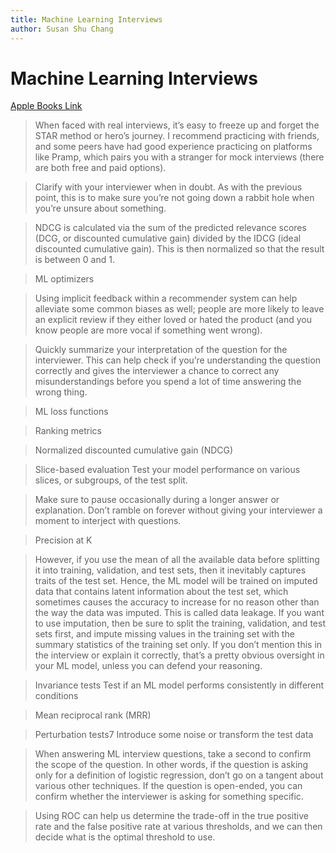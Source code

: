 ```yaml
---
title: Machine Learning Interviews
author: Susan Shu Chang
---
```


# Machine Learning Interviews

[Apple Books Link](ibooks://assetid/D59C2DBFD79316B27FC7FEBC91F611C0)

> When faced with real interviews, it’s easy to freeze up and forget the STAR method or hero’s journey. I recommend practicing with friends, and some peers have had good experience practicing on platforms like Pramp, which pairs you with a stranger for mock interviews (there are both free and paid options).



> Clarify with your interviewer when in doubt.
As with the previous point, this is to make sure you’re not going down a rabbit hole when you’re unsure about something.



> NDCG is calculated via the sum of the predicted relevance scores (DCG, or discounted cumulative gain) divided by the IDCG (ideal discounted cumulative gain). This is then normalized so that the result is between 0 and 1.



> ML optimizers



> Using implicit feedback within a recommender system can help alleviate some common biases as well; people are more likely to leave an explicit review if they either loved or hated the product (and you know people are more vocal if something went wrong).



> Quickly summarize your interpretation of the question for the interviewer.
This can help check if you’re understanding the question correctly and gives the interviewer a chance to correct any misunderstandings before you spend a lot of time answering the wrong thing.



> ML loss functions



> Ranking metrics



> Normalized discounted cumulative gain (NDCG)



> Slice-based evaluation
Test your model performance on various slices, or subgroups, of the test split.



> Make sure to pause occasionally during a longer answer or explanation.
Don’t ramble on forever without giving your interviewer a moment to interject with questions.



> Precision at K



> However, if you use the mean of all the available data before splitting it into training, validation, and test sets, then it inevitably captures traits of the test set. Hence, the ML model will be trained on imputed data that contains latent information about the test set, which sometimes causes the accuracy to increase for no reason other than the way the data was imputed. This is called data leakage. If you want to use imputation, then be sure to split the training, validation, and test sets first, and impute missing values in the training set with the summary statistics of the training set only. If you don’t mention this in the interview or explain it correctly, that’s a pretty obvious oversight in your ML model, unless you can defend your reasoning.



> Invariance tests
Test if an ML model performs consistently in different conditions



> Mean reciprocal rank (MRR)



> Perturbation tests7
Introduce some noise or transform the test data



> When answering ML interview questions, take a second to confirm the scope of the question. In other words, if the question is asking only for a definition of logistic regression, don’t go on a tangent about various other techniques. If the question is open-ended, you can confirm whether the interviewer is asking for something specific.



> Using ROC can help us determine the trade-off in the true positive rate and the false positive rate at various thresholds, and we can then decide what is the optimal threshold to use.



